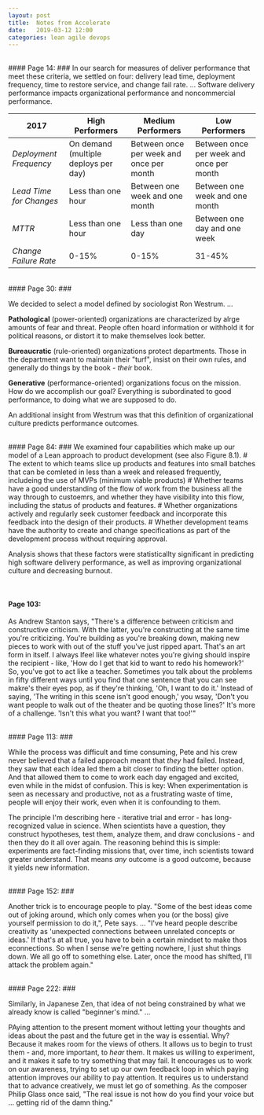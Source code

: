 ```yaml
---
layout: post
title:  Notes from Accelerate
date:   2019-03-12 12:00
categories: lean agile devops
---
```


<br>
#### Page 14: ###
In our search for measures of deliver performance that meet these criteria, we settled on four: delivery lead time, deployment frequency, time to restore service, and change fail rate. ... Software delivery performance impacts organizational performance and noncommercial performance.

<table class="table">
	<thead>
		<th>2017</th>
		<th>High Performers</th>
		<th>Medium Performers</th>
		<th>Low Performers</th>
	</thead>
	<tr>
		<td>
			<em>Deployment Frequency</em>
		</td>
		<td>
			On demand (multiple deploys per day)
		</td>
		<td>
			Between once per week and once per month
		</td>
		<td>
		  Between once per week and once per month
		</td>
	</tr>
	<tr>
		<td>
			<em>Lead Time for Changes</em>
		</td>
		<td>
			Less than one hour
		</td>
		<td>
			Between one week and one month
		</td>
		<td>
		  Between one week and one month
		</td>
	</tr>
	<tr>
		<td>
			<em>MTTR</em>
		</td>
		<td>
			Less than one hour
		</td>
		<td>
			Less than one day
		</td>
		<td>
		  Between one day and one week
		</td>
	</tr>
	<tr>
		<td>
			<em>Change Failure Rate</em>
		</td>
		<td>
			0-15%
		</td>
		<td>
			0-15%
		</td>
		<td>
		  31-45%
		</td>
	</tr>
</table>

<br>
#### Page 30: ###

We decided to select a model defined by sociologist Ron Westrum. ...

**Pathological** (power-oriented) organizations are characterized by alrge amounts of fear and threat. People often hoard information or withhold it for political reasons, or distort it to make themselves look better.

**Bureaucratic** (rule-oriented) organizations protect departments. Those in the department want to maintain their "turf", insist on their own rules, and generally do things by the book - _their_ book.

**Generative** (performance-oriented) organizations focus on the mission. How do we accomplish our goal? Everything is subordinated to good performance, to doing what we are supposed to do. 

An additional insight from Westrum was that this definition of organizational culture predicts performance outcomes. 

<br>
#### Page 84: ###
 We examined four capabilities which make up our model of a Lean approach to product development (see also Figure 8.1).
 # The extent to which teams slice up products and features into small batches that can be comleted in less than a week and released frequently, includeing the use of MVPs (minimum viable products)
 # Whether teams have a good understanding of the flow of work from the business all the way through to custoemrs, and whether they have visibility into this flow, including the status of products and features.
 # Whether organizations actively and regularly seek customer feedback and incorporate this feedback into the design of their products.
 # Whether development teams have the authority to create and change specifications as part of the development process without requiring approval.

 Analysis shows that these factors were statisticallty significant in predicting high software delivery performance, as well as improving organizational culture and decreasing burnout.

<br>

#### Page 103: ###

As Andrew Stanton says, "There's a difference between criticism and constructive criticism. With the latter, you're constructing at the same time you're criticizing. You're building as you're breaking down, making new pieces to work with out of the stuff you've just ripped apart. That's an art form in itself. I always lfeel like whatever notes you're giving should inspire the recipient - like, 'How do I get that kid to want to redo his homework?' So, you've got to act like a teacher. Sometimes you talk about the problems in fifty different ways until you find that one sentence that you can see makre's their eyes pop, as if they're thinking, 'Oh, I want to do it.' Instead of saying, 'The writing in this scene isn't good enough,' you wsay, 'Don't you want people to walk out of the theater and be quoting those lines?' It's more of a challenge. 'Isn't this what you want? I want that too!'"

<br>
#### Page 113: ###

While the process was difficult and time consuming, Pete and his crew never believed that a failed approach meant that _they_ had failed. Instead, they saw that each idea led them a bit closer to finding the better option. And that allowed them to come to work each day engaged and excited, even while in the midst of confusion. This is key: When experimentation is seen as necessary and productive, not as a frustrating waste of time, people will enjoy their work, even when it is confounding to them. 

The principle I'm describing here - iterative trial and error - has long-recognized value in science. When scientists have a question, they construct hypotheses, test them, analyze them, and draw conclusions - and then they do it all over again. The reasoning behind this is simple: experiments are fact-finding missions that, over time, inch scientists toward greater understand. That means _any_ outcome is a good outcome, because it yields new information.

<br>
#### Page 152: ###

Another trick is to encourage people to play. "Some of the best ideas come out of joking around, which only comes when you (or the boss) give yourself permission to do it,", Pete says. ... "I've heard people describe creativity as 'unexpected connections between unrelated concepts or ideas.' If that's at all true, you have to bein a certain mindset to make thos econnections. So when I sense we're getting nowhere, I just shut things down. We all go off to something else. Later, once the mood has shifted, I'll attack the problem again."

<br>
#### Page 222: ###

Similarly, in Japanese Zen, that idea of not being constrained by what we already know is called "beginner's mind." ...

PAying attention to the present moment without letting your thoughts and ideas about the past and the future get in the way is essential. Why? Because it makes room for the views of others. It allows us to begin to trust them - and, more important, to _hear_ them. It makes us willing to experiment, and it makes it safe to try something that may fail. It encourages us to work on our awareness, trying to set up our own feedback loop in which paying attention improves our ability to pay attention. It requires us to understand that to advance creatively, we must let go of something. As the composer Philip Glass once said, "The real issue is not how do you find your voice but ... getting rid of the damn thing."
